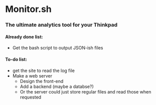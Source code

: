 # Monitor.sh
### The ultimate analytics tool for your Thinkpad

#### Already done list:
 - Get the bash script to output JSON-ish files


#### To-do list:
 - get the site to read the log file
 - Make a web server
    - Design the front-end
    - Add a backend (maybe a databse?)
    - Or the server could just store regular files and read those when requested
